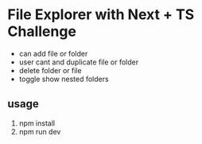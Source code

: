# File Explorer with Next + TS Challenge

- can add file or folder
- user cant and duplicate file or folder
- delete folder or file
- toggle show nested folders

## usage

1. npm install
2. npm run dev
